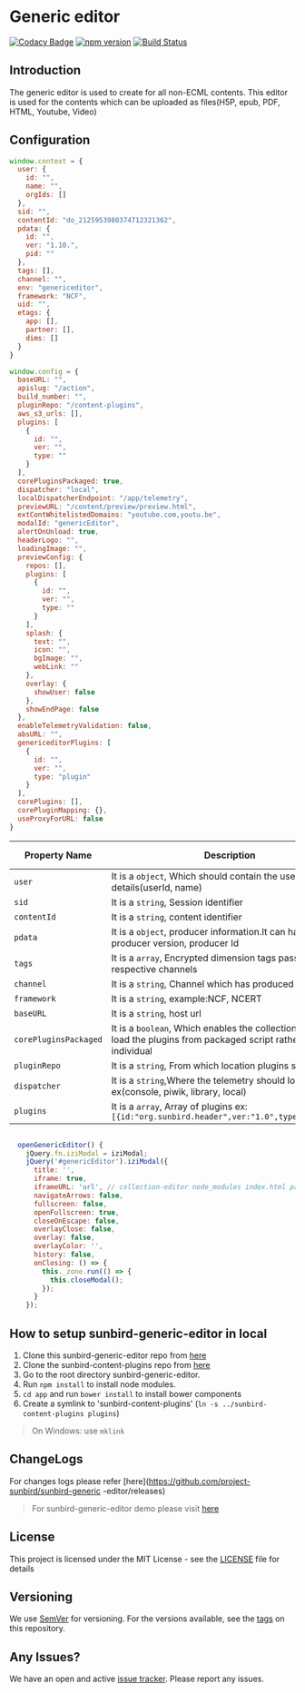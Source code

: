 # Generic editor

[![Codacy Badge](https://api.codacy.com/project/badge/Grade/1902ad4c61a74e3c98ba11a6a16e08eb)](https://app.codacy.com/app/sunbird-bot/sunbird-generic-editor?utm_source=github.com&utm_medium=referral&utm_content=project-sunbird/sunbird-generic-editor&utm_campaign=Badge_Grade_Settings)
[![npm version](https://badge.fury.io/js/%40project-sunbird%2Fgeneric-editor.svg)](https://badge.fury.io/js/%40project-sunbird%2Fgeneric-editor) [![Build Status](https://travis-ci.org/project-sunbird/sunbird-generic-editor.svg?branch=release-1.11.0)](https://travis-ci.org/project-sunbird/sunbird-generic-editor)

## Introduction
The generic editor is used to create for all non-ECML contents. This editor is used for the contents which can be uploaded as files(H5P, epub, PDF, HTML, Youtube, Video)

## Configuration

```js
window.context = {
  user: {
    id: "",
    name: "",
    orgIds: []
  },
  sid: "",
  contentId: "do_2125953980374712321362",
  pdata: {
    id: "",
    ver: "1.10.",
    pid: ""
  },
  tags: [],
  channel: "",
  env: "genericeditor",
  framework: "NCF",
  uid: "",
  etags: {
    app: [],
    partner: [],
    dims: []
  }
}
```

```js
window.config = {
  baseURL: "",
  apislug: "/action",
  build_number: "",
  pluginRepo: "/content-plugins",
  aws_s3_urls: [],
  plugins: [
    {
      id: "",
      ver: "",
      type: ""
    }
  ],
  corePluginsPackaged: true,
  dispatcher: "local",
  localDispatcherEndpoint: "/app/telemetry",
  previewURL: "/content/preview/preview.html",
  extContWhitelistedDomains: "youtube.com,youtu.be",
  modalId: "genericEditor",
  alertOnUnload: true,
  headerLogo: "",
  loadingImage: "",
  previewConfig: {
    repos: [],
    plugins: [
      {
        id: "",
        ver: "",
        type: ""
      }
    ],
    splash: {
      text: "",
      icon: "",
      bgImage: "",
      webLink: ""
    },
    overlay: {
      showUser: false
    },
    showEndPage: false
  },
  enableTelemetryValidation: false,
  absURL: "",
  genericeditorPlugins: [
    {
      id: "",
      ver: "",
      type: "plugin"
    }
  ],
  corePlugins: [],
  corePluginMapping: {},
  useProxyForURL: false
}
```

| Property Name | Description | Default Value   |
| --- | --- | --- |
| `user` | It is a `object`, Which should contain the user details(userId, name)  | NA  |
| `sid` | It is a `string`, Session identifier  | NA  |
| `contentId ` | It is a `string`,  content identifier | NA  |
| `pdata ` | It is a `object`,  producer information.It can have producer version, producer Id | NA  |
| `tags ` | It is a `array`,  Encrypted dimension tags passed by respective channels| NA  |
| `channel ` | It is a `string`,  Channel which has produced the event| NA  |
| `framework ` | It is a `string`, example:NCF, NCERT| NA  |
| `baseURL ` | It is a `string`, host url| NA  |
| `corePluginsPackaged ` | It is a `boolean`, Which enables the collection-editor to load the plugins from packaged script rather than individual  | true  |
| `pluginRepo ` | It is a `string`, From which location plugins should load  | /plugins  |
| `dispatcher ` | It is a `string`,Where the telemetry should log ex(console, piwik, library, local) | console |
| `plugins ` | It is a `array`, Array of plugins ex:`[{id:"org.sunbird.header",ver:"1.0",type:"plugin"}]`| NA |


```js

  openGenericEditor() {
    jQuery.fn.iziModal = iziModal;
    jQuery('#genericEditor').iziModal({
      title: '',
      iframe: true,
      iframeURL: 'url', // collection-editor node_modules index.html path
      navigateArrows: false,
      fullscreen: false,
      openFullscreen: true,
      closeOnEscape: false,
      overlayClose: false,
      overlay: false,
      overlayColor: '',
      history: false,
      onClosing: () => {
        this._zone.run(() => {
          this.closeModal();
        });
      }
    });
```

## How to setup sunbird-generic-editor in local
1. Clone this sunbird-generic-editor repo from [here](https://github.com/project-sunbird/sunbird-generic-editor) 
2. Clone the sunbird-content-plugins repo from [here](https://github.com/project-sunbird/sunbird-content-plugins) 
3. Go to the root directory sunbird-generic-editor.
4. Run `npm install` to install node modules.
5. `cd app` and run `bower install` to install bower components
6. Create a symlink to 'sunbird-content-plugins' (`ln -s ../sunbird-content-plugins plugins`)
>On Windows: use `mklink`


## ChangeLogs
   For changes logs please refer [here](https://github.com/project-sunbird/sunbird-generic  -editor/releases) 

  
 >For sunbird-generic-editor demo please visit [here](https://staging.open-sunbird.org/workspace/content/create)   



## License
This project is licensed under the MIT License - see the [LICENSE](https://github.com/project-sunbird/sunbird-generic-editor/blob/master/LICENSE) file for details

## Versioning
We use [SemVer](https://semver.org/) for versioning. For the versions available, see the [tags](https://github.com/project-sunbird/sunbird-generic-editor/tags) on this repository.

## Any Issues?
We have an open and active [issue tracker](https://project-sunbird.atlassian.net/issues/). Please report any issues.
